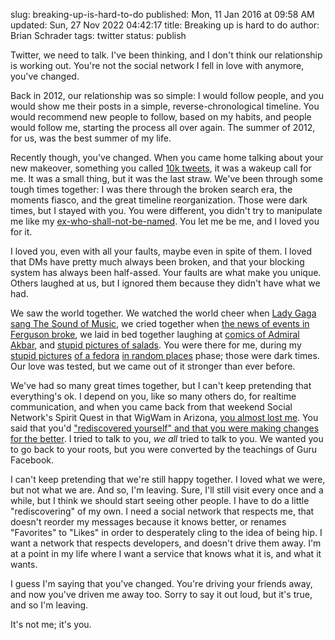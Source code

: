 slug: breaking-up-is-hard-to-do
published: Mon, 11 Jan 2016 at 09:58 AM
updated: Sun, 27 Nov 2022 04:42:17 
title: Breaking up is hard to do
author: Brian Schrader
tags: twitter
status: publish

Twitter, we need to talk. I've been thinking, and I don't think our relationship is working out. You're not the social network I fell in love with anymore, you've changed.

Back in 2012, our relationship was so simple: I would follow people, and you would show me their posts in a simple, reverse-chronological timeline. You would recommend new people to follow, based on my habits, and people would follow me, starting the process all over again. The summer of 2012, for us, was the best summer of my life.

Recently though, you've changed. When you came home talking about your new makeover, something you called [10k tweets][10k], it was a wakeup call for me. It was a small thing, but it was the last straw. We've been through some tough times together: I was there through the broken search era, the moments fiasco, and the great timeline reorganization. Those were dark times, but I stayed with you. You were different, you didn't try to manipulate me like my [ex-who-shall-not-be-named][facebook]. You let me be me, and I loved you for it.

[10k]: http://www.reuters.com/article/twitter-character-limit-idUSKBN0UJ1S220160105
[facebook]: https://www.facebook.com

I loved you, even with all your faults, maybe even in spite of them. I loved that DMs have pretty much always been broken, and that your blocking system has always been half-assed. Your faults are what make you unique. Others laughed at us, but I ignored them because they didn't have what we had.

We saw the world together. We watched the world cheer when [Lady Gaga sang The Sound of Music][lg], we cried together when [the news of events in Ferguson broke][fg], we laid in bed together laughing at [comics of Admiral Akbar][all dead], and [stupid pictures of salads][gg]. You were there for me, during my [stupid pictures][f1] [of a fedora][f2] [in random places][f3] phase; those were dark times. Our love was tested, but we came out of it stronger than ever before.

[lg]: http://www.huffingtonpost.com/2015/02/22/lady-gaga-sound-of-music-oscars_n_6712612.html
[fg]: http://www.usatoday.com/story/news/nation/2014/08/14/michael-brown-ferguson-missouri-timeline/14051827/
[gg]: https://twitter.com/wilshipley/status/424279529218007040
[all dead]: https://twitter.com/justicar/status/661759505978429440
[f1]: https://twitter.com/sonicrocketman/status/338809057345433600
[f2]: https://twitter.com/sonicrocketman/status/339928142695251970
[f3]: https://twitter.com/sonicrocketman/status/338529457373593601

We've had so many great times together, but I can't keep pretending that everything's ok. I depend on you, like so many others do, for realtime communication, and when you came back from that weekend Social Network's Spirit Quest in that WigWam in Arizona, [you almost lost me][ttc]. You said that you'd ["rediscovered yourself" and that you were making changes for the better][cr]. I tried to talk to you, *we all* tried to talk to you. We wanted you to go back to your roots, but you were converted by the teachings of Guru Facebook. 

[ttc]: http://brianschrader.com/archive/chris-radcliff-on-twitters-timeline-changes/
[cr]: http://globalspin.com/2014/09/communication-news-entertainment/

I can't keep pretending that we're still happy together. I loved what we were, but not what we are. And so, I'm leaving. Sure, I'll still visit every once and a while, but I think we should start seeing other people. I have to do a little "rediscovering" of my own. I need a social network that respects me, that doesn't reorder my messages because it knows better, or renames "Favorites" to "Likes" in order to desperately cling to the idea of being hip. I want a network that respects developers, and doesn't drive them away. I'm at a point in my life where I want a service that knows what it is, and what it wants. 

I guess I'm saying that you've changed. You're driving your friends away, and now you've driven me away too. Sorry to say it out loud, but it's true, and so I'm leaving.

It's not me; it's you.

